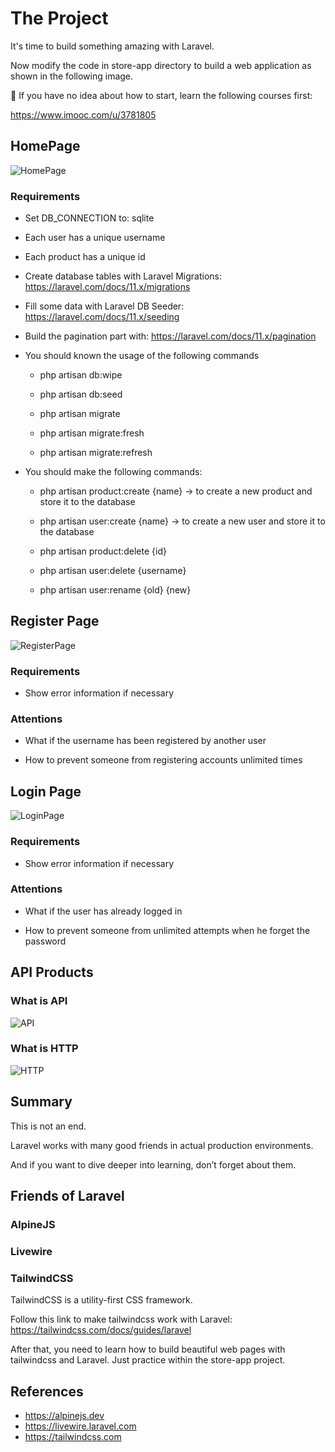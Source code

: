 # The Project

It's time to build something amazing with Laravel.

Now modify the code in store-app directory to build a web application as shown in the following image.

🔔 If you have no idea about how to start, learn the following courses first:

<https://www.imooc.com/u/3781805>

## HomePage

![HomePage](./docs/images/homepage.png)

### Requirements

- Set DB_CONNECTION to: sqlite

- Each user has a unique username

- Each product has a unique id

- Create database tables with Laravel Migrations: <https://laravel.com/docs/11.x/migrations>

- Fill some data with Laravel DB Seeder: <https://laravel.com/docs/11.x/seeding>

- Build the pagination part with: <https://laravel.com/docs/11.x/pagination>

- You should known the usage of the following commands

    - php artisan db:wipe

    - php artisan db:seed

    - php artisan migrate

    - php artisan migrate:fresh

    - php artisan migrate:refresh

- You should make the following commands:

    - php artisan product:create {name} -> to create a new product and store it to the database

    - php artisan user:create {name} -> to create a new user and store it to the database

    - php artisan product:delete {id}

    - php artisan user:delete {username}

    - php artisan user:rename {old} {new}

## Register Page

![RegisterPage](./docs/images/registerpage.png)

### Requirements

- Show error information if necessary

### Attentions

- What if the username has been registered by another user

- How to prevent someone from registering accounts unlimited times

## Login Page

![LoginPage](./docs/images/loginpage.png)

### Requirements

- Show error information if necessary

### Attentions

- What if the user has already logged in

- How to prevent someone from unlimited attempts when he forget the password

## API Products

### What is API

![API](./docs/images/api.png)

### What is HTTP

![HTTP](./docs/images/http.png)


## Summary

This is not an end.

Laravel works with many good friends in actual production environments.

And if you want to dive deeper into learning, don’t forget about them.

## Friends of Laravel

### AlpineJS

### Livewire

### TailwindCSS

TailwindCSS is a utility-first CSS framework.

Follow this link to make tailwindcss work with Laravel: <https://tailwindcss.com/docs/guides/laravel>

After that, you need to learn how to build beautiful web pages with tailwindcss and Laravel. Just practice within the store-app project.

## References

- <https://alpinejs.dev>
- <https://livewire.laravel.com>
- <https://tailwindcss.com>
